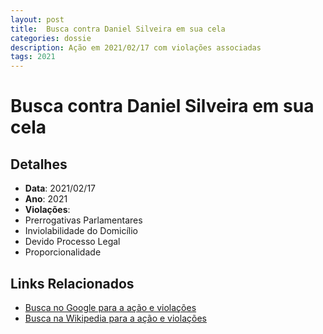 ```yaml
---
layout: post
title:  Busca contra Daniel Silveira em sua cela
categories: dossie
description: Ação em 2021/02/17 com violações associadas
tags: 2021
---
```


# Busca contra Daniel Silveira em sua cela

## Detalhes
- **Data**: 2021/02/17
- **Ano**: 2021
- **Violações**:
- Prerrogativas Parlamentares
- Inviolabilidade do Domicílio
- Devido Processo Legal
- Proporcionalidade

## Links Relacionados
- [Busca no Google para a ação e violações](https://www.google.com/search?q=%22Alexandre%20de%20Moraes%22%20Busca%20contra%20Daniel%20Silveira%20em%20sua%20cela%20Prerrogativas%20Parlamentares%20Inviolabilidade%20do%20Domic%C3%ADlio%20Devido%20Processo%20Legal%20Proporcionalidade%202021)
- [Busca na Wikipedia para a ação e violações](https://en.wikipedia.org/w/index.php?search=%22Alexandre%20de%20Moraes%22%20Busca%20contra%20Daniel%20Silveira%20em%20sua%20cela%20Prerrogativas%20Parlamentares%20Inviolabilidade%20do%20Domic%C3%ADlio%20Devido%20Processo%20Legal%20Proporcionalidade%202021)

